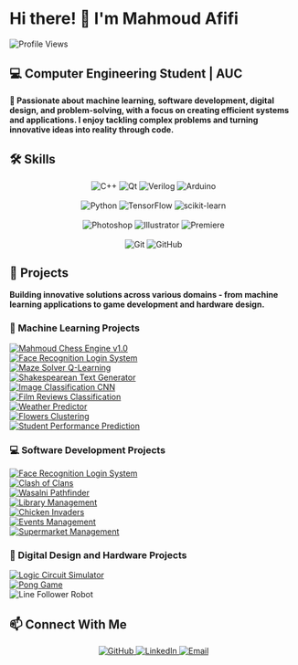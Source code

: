 # **Hi there! 👋 I'm Mahmoud Afifi**
![Profile Views](https://komarev.com/ghpvc/?username=mahmoudhossamws&color=blue)

## **💻 Computer Engineering Student | AUC**  
**🎯 Passionate about machine learning, software development, digital design, and problem-solving, with a focus on creating efficient systems and applications. I enjoy tackling complex problems and turning innovative ideas into reality through code.**

## **🛠️ Skills**  
<!-- C++, Qt, Verilog -->  
<div align="center">  
 <img src="https://img.shields.io/badge/-C%2B%2B-00599C?logo=C%2B%2B&logoColor=white&style=flat&logoSize=40" alt="C++">  
 <img src="https://img.shields.io/badge/Qt-%2341CD52?logo=Qt&logoColor=white&logoSize=40" alt="Qt">  
 <img src="https://img.shields.io/badge/Verilog-%23F05032?logo=Xilinx&logoColor=white&logoSize=40" alt="Verilog">  
 <img src="https://img.shields.io/badge/Arduino-%2300979D?logo=Arduino&logoColor=white&logoSize=40" alt="Arduino">  
</div>  
<br />  

<!-- Python, ML Tools -->  
<div align="center">  
  <img src="https://img.shields.io/badge/-Python-3776AB?logo=Python&logoColor=white&style=flat&logoSize=40" alt="Python">  
  <img src="https://img.shields.io/badge/TensorFlow-%23FF6F00?logo=TensorFlow&logoColor=white&logoSize=40" alt="TensorFlow">  
  <img src="https://img.shields.io/badge/scikit--learn-%23F7931E?logo=scikit-learn&logoColor=white&logoSize=40" alt="scikit-learn">  
</div>  
<br />  

<!-- Design Tools -->  
<div align="center">  
  <img src="https://img.shields.io/badge/Photoshop-%2331A8FF?logo=AdobePhotoshop&logoColor=white&logoSize=40" alt="Photoshop">  
  <img src="https://img.shields.io/badge/Illustrator-%23FF9A00?logo=AdobeIllustrator&logoColor=white&logoSize=40" alt="Illustrator">  
  <img src="https://img.shields.io/badge/Premiere-%239999FF?logo=AdobePremierePro&logoColor=white&logoSize=40" alt="Premiere">  
</div>  
<br />  

<!-- Dev Tools -->  
<div align="center">  
  <img src="https://img.shields.io/badge/Git-%23F05032?logo=Git&logoColor=white&logoSize=40" alt="Git">  
  <img src="https://img.shields.io/badge/GitHub-%23181717?logo=GitHub&logoColor=white&logoSize=40" alt="GitHub">  
</div>

## **🚀 Projects**  
**Building innovative solutions across various domains - from machine learning applications to game development and hardware design.**

### **🔬 Machine Learning Projects**  

<div>  
  <a href="https://github.com/mahmoudhossamws/Mahmoud-Chess-engine">  
    <img src="https://img.shields.io/badge/♟️_Mahmoud_Chess_Engine-v1.0,_PyGame_&_TensorFlow-blueviolet?style=for-the-badge&logo=python&logoColor=white" alt="Mahmoud Chess Engine v1.0">  
  </a>  
</div>

<div>  
  <a href="https://github.com/mahmoudhossamws/Face-Recognition-Login-System">  
    <img src="https://img.shields.io/badge/🔐_Face_Recognition_Login_System-Qt_&_TensorFlow_Integration-crimson?style=for-the-badge&logoSize=30" alt="Face Recognition Login System">  
  </a>  
</div>

<div>  
  <a href="https://github.com/mahmoudhossamws/Maze-solver-Q-learning">  
    <img src="https://img.shields.io/badge/🧭_Maze_Solver-Q_Learning_Agent-brightgreen?style=for-the-badge&logoSize=30" alt="Maze Solver Q-Learning">  
  </a>  
</div>

<div>  
  <a href="https://github.com/mahmoudhossamws/Text-Generator-LSTM-Model">  
    <img src="https://img.shields.io/badge/📜_Shakespearean_Text_Generator-LSTM_Model-red?style=for-the-badge&logoSize=30" alt="Shakespearean Text Generator">  
  </a>  
</div>

<div>  
  <a href="https://github.com/mahmoudhossamws/Image-Classification-Using-Convolutional-Neural-Networks">  
    <img src="https://img.shields.io/badge/🖼️_Image_Classification-CNN_Model-orange?style=for-the-badge&logoSize=30" alt="Image Classification CNN">  
  </a>  
</div>

<div>  
  <a href="https://github.com/mahmoudhossamws/Film-Reviews-Classification-Sequential-Neural-Network">  
    <img src="https://img.shields.io/badge/🎬_Film_Reviews_Classification-Sequential_Neural_Network-orange?style=for-the-badge&logoSize=30" alt="Film Reviews Classification">  
  </a>  
</div>

<div>  
  <a href="https://github.com/mahmoudhossamws/Weather-Predictor-Hidden-Markov-Model">  
    <img src="https://img.shields.io/badge/🌦️_Weather_Predictor-Hidden_Markov_Model-yellow?style=for-the-badge&logoSize=30" alt="Weather Predictor">  
  </a>  
</div>  

<div>  
  <a href="https://github.com/mahmoudhossamws/Flowers-clustering-K-means-clustering-model">  
    <img src="https://img.shields.io/badge/🌸_Flowers_Clustering-K--Means-green?style=for-the-badge&logoSize=30" alt="Flowers Clustering">  
  </a>  
</div>  

<div>  
  <a href="https://github.com/mahmoudhossamws/Student-Performance-Prediction-linear-regression-model">  
    <img src="https://img.shields.io/badge/📊_Student_Performance_Prediction-Linear_Regression-blue?style=for-the-badge&logoSize=30" alt="Student Performance Prediction">  
  </a>  
</div>

### **💻 Software Development Projects**  

<div>  
  <a href="https://github.com/mahmoudhossamws/Face-Recognition-Login-System">  
    <img src="https://img.shields.io/badge/🔐_Face_Recognition_Login_System-Qt_&_TensorFlow_Integration-crimson?style=for-the-badge&logoSize=30" alt="Face Recognition Login System">  
  </a>  
</div>

<div>  
  <a href="https://github.com/YousefElmenshawy/Mini-Clash-Of-Clans_-Milestone-2">  
    <img src="https://img.shields.io/badge/🎮_Clash_of_Clans-Tower_Defense_Game-red?style=for-the-badge&logoSize=30" alt="Clash of Clans">  
  </a>  
</div>  

<div>  
  <a href="https://github.com/MohamESalem/Wasalni-QT">  
    <img src="https://img.shields.io/badge/🗺️_Wasalni-Pathfinder_System-purple?style=for-the-badge&logoSize=30" alt="Wasalni Pathfinder">  
  </a>  
</div>  

<div>  
  <a href="https://github.com/omar-rabeh-18/LibraryManagementSystem">  
    <img src="https://img.shields.io/badge/📚_Library_Management-System-teal?style=for-the-badge&logoSize=30" alt="Library Management">  
  </a>  
</div>  

<div>  
  <a href="https://github.com/mahmoudhossamws/Chicken-invaders-project-with-GUI">  
    <img src="https://img.shields.io/badge/🚀_Chicken_Invaders-Arcade_Game-orange?style=for-the-badge&logoSize=30" alt="Chicken Invaders">  
  </a>  
</div>  

<div> 
  <a href="https://github.com/mahmoudhossamws/Events-Management-System"> 
  <img src="https://img.shields.io/badge/🎟️_Events_Management-Ticket_System-indigo?style=for-the-badge&logoSize=30" alt="Events Management">  
  </a>
</div>  

<div>
  <a href="https://github.com/mahmoudhossamws/Supermarket-Management-System">  
  <img src="https://img.shields.io/badge/🛒_Supermarket_Management-Sales_System-lightblue?style=for-the-badge&logoSize=30" alt="Supermarket Management">  
  </a>
</div>  

### **🔧 Digital Design and Hardware Projects**  

<div>  
  <a href="https://github.com/AdhamElRouby/Logic-Circuit-Simulator">  
    <img src="https://img.shields.io/badge/🧩_Logic_Circuit-Simulator-darkgreen?style=for-the-badge&logoSize=30" alt="Logic Circuit Simulator">  
  </a>  
</div>  

<div>  
  <a href="https://github.com/mahmoudhossamws/Pong_Game">  
    <img src="https://img.shields.io/badge/🎮_Pong_Game-FPGA_Implementation-darkblue?style=for-the-badge&logoSize=30" alt="Pong Game">  
  </a>  
</div>  

<div>  
  <img src="https://img.shields.io/badge/🤖_Line_Follower-Arduino_Robot-cyan?style=for-the-badge&logoSize=30" alt="Line Follower Robot">  
</div>

## **📫 Connect With Me**  
<div align="center">  
  <a href="https://github.com/mahmoudhossamws">  
    <img src="https://img.shields.io/badge/GitHub-100000?style=for-the-badge&logo=github&logoColor=white" alt="GitHub">  
  </a>  
  <a href="https://www.linkedin.com/in/mahmoudhossamws/">  
    <img src="https://img.shields.io/badge/LinkedIn-0077B5?style=for-the-badge&logo=linkedin&logoColor=white" alt="LinkedIn">  
  </a>  
  <a href="mailto:mahmoudhossam@aucegypt.edu">  
    <img src="https://img.shields.io/badge/Email-D14836?style=for-the-badge&logo=gmail&logoColor=white" alt="Email">  
  </a>  
</div>
